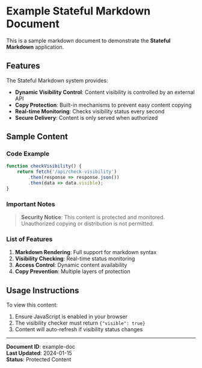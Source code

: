 # Example Stateful Markdown Document

This is a sample markdown document to demonstrate the **Stateful Markdown** application.

## Features

The Stateful Markdown system provides:

- **Dynamic Visibility Control**: Content visibility is controlled by an external API
- **Copy Protection**: Built-in mechanisms to prevent easy content copying
- **Real-time Monitoring**: Checks visibility status every second
- **Secure Delivery**: Content is only served when authorized

## Sample Content

### Code Example

```javascript
function checkVisibility() {
    return fetch('/api/check-visibility')
        .then(response => response.json())
        .then(data => data.visible);
}
```

### Important Notes

> **Security Notice**: This content is protected and monitored. Unauthorized copying or distribution is not permitted.

### List of Features

1. **Markdown Rendering**: Full support for markdown syntax
2. **Visibility Checking**: Real-time status monitoring
3. **Access Control**: Dynamic content availability
4. **Copy Prevention**: Multiple layers of protection

## Usage Instructions

To view this content:

1. Ensure JavaScript is enabled in your browser
2. The visibility checker must return `{"visible": true}`
3. Content will auto-refresh if visibility status changes

---

**Document ID**: example-doc  
**Last Updated**: 2024-01-15  
**Status**: Protected Content